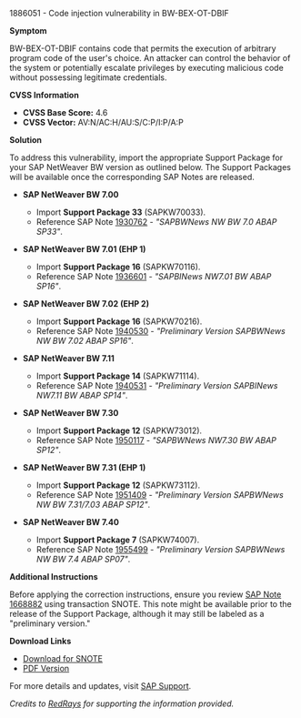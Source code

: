 1886051 - Code injection vulnerability in BW-BEX-OT-DBIF

**Symptom**

BW-BEX-OT-DBIF contains code that permits the execution of arbitrary program code of the user's choice. An attacker can control the behavior of the system or potentially escalate privileges by executing malicious code without possessing legitimate credentials.

**CVSS Information**

- **CVSS Base Score:** 4.6
- **CVSS Vector:** AV:N/AC:H/AU:S/C:P/I:P/A:P

**Solution**

To address this vulnerability, import the appropriate Support Package for your SAP NetWeaver BW version as outlined below. The Support Packages will be available once the corresponding SAP Notes are released.

- **SAP NetWeaver BW 7.00**
  - Import **Support Package 33** (SAPKW70033).
  - Reference SAP Note [1930762](https://me.sap.com/notes/1930762) - *"SAPBWNews NW BW 7.0 ABAP SP33"*.

- **SAP NetWeaver BW 7.01 (EHP 1)**
  - Import **Support Package 16** (SAPKW70116).
  - Reference SAP Note [1936601](https://me.sap.com/notes/1936601) - *"SAPBINews NW7.01 BW ABAP SP16"*.

- **SAP NetWeaver BW 7.02 (EHP 2)**
  - Import **Support Package 16** (SAPKW70216).
  - Reference SAP Note [1940530](https://me.sap.com/notes/1940530) - *"Preliminary Version SAPBWNews NW BW 7.02 ABAP SP16"*.

- **SAP NetWeaver BW 7.11**
  - Import **Support Package 14** (SAPKW71114).
  - Reference SAP Note [1940531](https://me.sap.com/notes/1940531) - *"Preliminary Version SAPBINews NW7.11 BW ABAP SP14"*.

- **SAP NetWeaver BW 7.30**
  - Import **Support Package 12** (SAPKW73012).
  - Reference SAP Note [1950117](https://me.sap.com/notes/1950117) - *"SAPBWNews NW7.30 BW ABAP SP12"*.

- **SAP NetWeaver BW 7.31 (EHP 1)**
  - Import **Support Package 12** (SAPKW73112).
  - Reference SAP Note [1951409](https://me.sap.com/notes/1951409) - *"Preliminary Version SAPBWNews NW BW 7.31/7.03 ABAP SP12"*.

- **SAP NetWeaver BW 7.40**
  - Import **Support Package 7** (SAPKW74007).
  - Reference SAP Note [1955499](https://me.sap.com/notes/1955499) - *"Preliminary Version SAPBWNews NW BW 7.4 ABAP SP07"*.

**Additional Instructions**

Before applying the correction instructions, ensure you review [SAP Note 1668882](https://me.sap.com/notes/1668882) using transaction SNOTE. This note might be available prior to the release of the Support Package, although it may still be labeled as a "preliminary version."

**Download Links**

- [Download for SNOTE](https://notesdownloads.sap.com/note/0040000011146162017)
- [PDF Version](https://userapps.support.sap.com/sap/support/sfm/notes/print/0001886051?language=en-US&token=87C9A441F6C51BEA4A5EAB022EA45E35)

For more details and updates, visit [SAP Support](https://me.sap.com/).

*Credits to [RedRays](https://redrays.io) for supporting the information provided.*